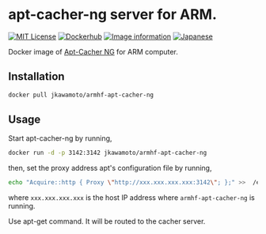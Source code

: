# apt-cacher-ng server for ARM.
[![MIT License](http://img.shields.io/badge/license-MIT-blue.svg?style=flat)](LICENSE)
[![Dockerhub](https://img.shields.io/badge/dockerhub-jkawamoto%2Farmhf--apt--cacher--ng-blue.svg)](https://hub.docker.com/r/jkawamoto/armhf-apt-cacher-ng/)
[![Image information](https://images.microbadger.com/badges/image/jkawamoto/armhf-apt-cacher-ng.svg)](http://microbadger.com/images/jkawamoto/armhf-apt-cacher-ng)
[![Japanese](https://img.shields.io/badge/qiita-%E6%97%A5%E6%9C%AC%E8%AA%9E-brightgreen.svg)](http://qiita.com/jkawamoto/items/fe0f098642b95e60a7c2)

Docker image of [Apt-Cacher NG](https://www.unix-ag.uni-kl.de/~bloch/acng/)
for ARM computer.

## Installation
```sh
docker pull jkawamoto/armhf-apt-cacher-ng
```

## Usage
Start apt-cacher-ng by running,
```sh
docker run -d -p 3142:3142 jkawamoto/armhf-apt-cacher-ng
```

then, set the proxy address apt's configuration file by running,

```sh
echo "Acquire::http { Proxy \"http://xxx.xxx.xxx.xxx:3142\"; };" >>  /etc/apt/apt.conf.d/01proxy;
```
where `xxx.xxx.xxx.xxx` is the host IP address
where `armhf-apt-cacher-ng` is running.

Use apt-get command. It will be routed to the cacher server.
